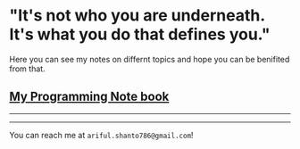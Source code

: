 # "It's not who you are underneath. It's what you do that defines you."

Here you can see my notes on differnt topics and hope you can be benifited from that.

## [My Programming Note book](https://­codermehraj.github.io­/MehrajNotes/)

***

***

You can reach me at `ariful.shanto786@gmail.c­om`!
